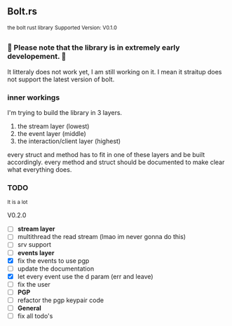 ## Bolt.rs
<sup>the bolt rust library</sup>
<sup>Supported Version: V0.1.0</sup>

### 🚧 Please note that the library is in extremely early developement. 🚧
It litteraly does not work yet, I am still working on it.
I mean it straitup does not support the latest version of bolt.

### inner workings
I'm trying to build the library in 3 layers.

1. the stream layer (lowest)
2. the event layer (middle)
3. the interaction/client layer (highest)

every struct and method has to fit in one of these layers and be built accordingly.
every method and struct should be documented to make clear what everything does.

### TODO
<sup>It is a lot</sup>

V0.2.0
- [ ] <b>stream layer</b>
- [ ]   multithread the read stream (lmao im never gonna do this)
- [ ]   srv support
- [ ] <b>events layer</b>
- [x]   fix the events to use pgp
- [ ]   update the documentation
- [x]   let every event use the d param (err and leave)
- [ ]   fix the user 
- [ ] <b>PGP</b>
- [ ]   refactor the pgp keypair code
- [ ] <b>General</b>
- [ ]   fix all todo's